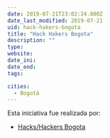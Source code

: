 ```yaml
---
date: 2019-07-21T23:02:24.000Z
date_last_modified: 2019-07-21
uid: hack-hakers-bogota
title: "Hack Hakers Bogota"
description: ""
type: 
website: 
date_ini: 
date_end: 
tags:

cities: 
  - Bogotá
---
```


Esta iniciativa fue realizada por:

- [Hacks/Hackers Bogota](/i/hacks-hackers-bogota.html)
